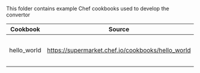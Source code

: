 This folder contains example Chef cookbooks used to develop the convertor

| Cookbook    | Source                                            | Comments                    |
| ----------- | ------------------------------------------------- | --------------------------- |
| hello_world | https://supermarket.chef.io/cookbooks/hello_world | Most simple input to covert |

